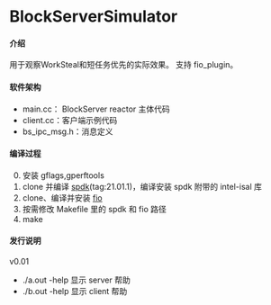 # BlockServerSimulator
#### 介绍
用于观察WorkSteal和短任务优先的实际效果。
支持 fio_plugin。
#### 软件架构
- main.cc： BlockServer reactor 主体代码
- client.cc：客户端示例代码
- bs_ipc_msg.h：消息定义  
#### 编译过程
0. 安装 gflags,gperftools
1. clone 并编译 [spdk](https://github.com/spdk/spdk.git)(tag:21.01.1)，编译安装 spdk 附带的 intel-isal 库
2. clone、编译并安装 [fio](git://git.kernel.dk/fio.git)
3. 按需修改 Makefile 里的 spdk 和 fio 路径
4. make
#### 发行说明
v0.01 
- ./a.out -help 显示 server 帮助
- ./b.out -help 显示 client 帮助
